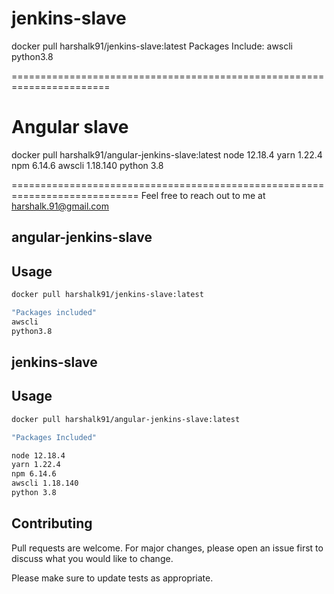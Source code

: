 # jenkins-slave
docker pull harshalk91/jenkins-slave:latest
Packages Include:
awscli
python3.8

=======================================================================

# Angular slave 
docker pull harshalk91/angular-jenkins-slave:latest
node 12.18.4
yarn 1.22.4
npm 6.14.6
awscli 1.18.140
python 3.8

============================================================================
Feel free to reach out to me at harshalk.91@gmail.com

## angular-jenkins-slave

## Usage
```bash
docker pull harshalk91/jenkins-slave:latest

"Packages included"
awscli
python3.8
```

## jenkins-slave

## Usage
```bash
docker pull harshalk91/angular-jenkins-slave:latest

"Packages Included"

node 12.18.4
yarn 1.22.4
npm 6.14.6
awscli 1.18.140
python 3.8
```


## Contributing
Pull requests are welcome. For major changes, please open an issue first to discuss what you would like to change.

Please make sure to update tests as appropriate.
